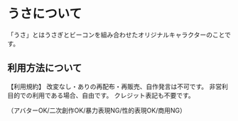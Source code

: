 # うさについて
「うさ」とはうさぎとビーコンを組み合わせたオリジナルキャラクターのことです。

## 利用方法について

【利用規約】
改変なし・ありの再配布・再販売、自作発言は不可です。
非営利目的での利用である場合、自由です。
クレジット表記も不要です。

（アバターOK/二次創作OK/暴力表現NG/性的表現OK/商用NG）
